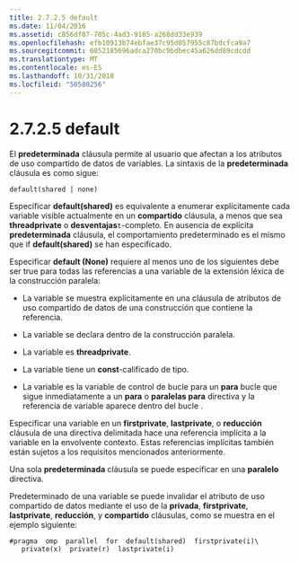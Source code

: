 ```yaml
---
title: 2.7.2.5 default
ms.date: 11/04/2016
ms.assetid: c856df07-705c-4ad3-9105-a268dd33e939
ms.openlocfilehash: efb10913b74ebfae37c95d057955c87bdcfca9a7
ms.sourcegitcommit: 6052185696adca270bc9bdbec45a626dd89cdcdd
ms.translationtype: MT
ms.contentlocale: es-ES
ms.lasthandoff: 10/31/2018
ms.locfileid: "50580256"
---
```

# <a name="2725-default"></a>2.7.2.5 default

El **predeterminada** cláusula permite al usuario que afectan a los atributos de uso compartido de datos de variables. La sintaxis de la **predeterminada** cláusula es como sigue:

```
default(shared | none)
```

Especificar **default(shared)** es equivalente a enumerar explícitamente cada variable visible actualmente en un **compartido** cláusula, a menos que sea **threadprivate** o **desventajas**`t`-completo. En ausencia de explícita **predeterminada** cláusula, el comportamiento predeterminado es el mismo que if **default(shared)** se han especificado.

Especificar **default (None)** requiere al menos uno de los siguientes debe ser true para todas las referencias a una variable de la extensión léxica de la construcción paralela:

- La variable se muestra explícitamente en una cláusula de atributos de uso compartido de datos de una construcción que contiene la referencia.

- La variable se declara dentro de la construcción paralela.

- La variable es **threadprivate**.

- La variable tiene un **const**-calificado de tipo.

- La variable es la variable de control de bucle para un **para** bucle que sigue inmediatamente a un **para** o **paralelas para** directiva y la referencia de variable aparece dentro del bucle .

Especificar una variable en un **firstprivate**, **lastprivate**, o **reducción** cláusula de una directiva delimitada hace una referencia implícita a la variable en la envolvente contexto. Estas referencias implícitas también están sujetos a los requisitos mencionados anteriormente.

Una sola **predeterminada** cláusula se puede especificar en una **paralelo** directiva.

Predeterminado de una variable se puede invalidar el atributo de uso compartido de datos mediante el uso de la **privada**, **firstprivate**, **lastprivate**, **reducción**, y **compartido** cláusulas, como se muestra en el ejemplo siguiente:

```
#pragma  omp  parallel  for  default(shared)  firstprivate(i)\
   private(x)  private(r)  lastprivate(i)
```